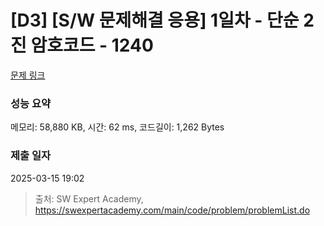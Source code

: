 # [D3] [S/W 문제해결 응용] 1일차 - 단순 2진 암호코드 - 1240 

[문제 링크](https://swexpertacademy.com/main/code/problem/problemDetail.do?contestProbId=AV15FZuqAL4CFAYD) 

### 성능 요약

메모리: 58,880 KB, 시간: 62 ms, 코드길이: 1,262 Bytes

### 제출 일자

2025-03-15 19:02



> 출처: SW Expert Academy, https://swexpertacademy.com/main/code/problem/problemList.do